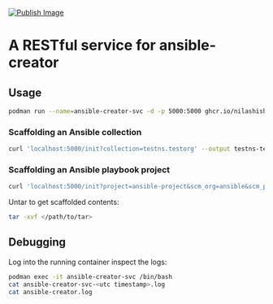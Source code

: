 [![Publish Image](https://github.com/NilashishC/ansible-creator-service/actions/workflows/publish_image.yml/badge.svg?event=release)](https://github.com/NilashishC/ansible-creator-service/actions/workflows/publish_image.yml)

# A RESTful service for ansible-creator

## Usage

```bash
podman run --name=ansible-creator-svc -d -p 5000:5000 ghcr.io/nilashishc/ansible-creator-service:latest
```

### Scaffolding an Ansible collection

```bash
curl 'localhost:5000/init?collection=testns.testorg' --output testns-testorg.tar
```

### Scaffolding an Ansible playbook project

```bash
curl 'localhost:5000/init?project=ansible-project&scm_org=ansible&scm_project=devops' --output ansible-devops-project.tar
```

Untar to get scaffolded contents:

```bash
tar -xvf </path/to/tar>
```

## Debugging

Log into the running container inspect the logs:

```bash
podman exec -it ansible-creator-svc /bin/bash
cat ansible-creator-svc-<utc timestamp>.log
cat ansible-creator.log
```
